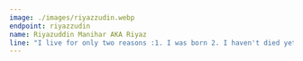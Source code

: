 ```yaml
---
image: ./images/riyazzudin.webp
endpoint: riyazzudin
name: Riyazuddin Manihar AKA Riyaz
line: "I live for only two reasons :1. I was born 2. I haven't died yet "
---
```

